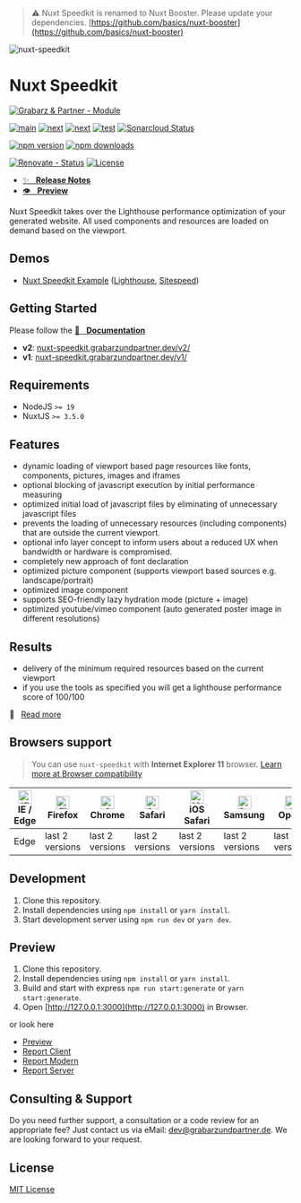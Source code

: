 > ⚠️ Nuxt Speedkit is renamed to Nuxt Booster. Please update your dependencies. [https://github.com/basics/nuxt-booster](https://github.com/basics/nuxt-booster)

![nuxt-speedkit][logo]

# Nuxt Speedkit

[![Grabarz & Partner - Module][grabarz-partner-module-src]][grabarz-partner-href]

[![main][github-workflow-main-src]][github-workflow-main-href]
[![next][github-workflow-beta-src]][github-workflow-beta-href]
[![next][github-workflow-next-src]][github-workflow-next-href]
[![test][github-workflow-test-src]][github-workflow-test-href]
[![Sonarcloud Status][sonarcloud-src]][sonarcloud-href]

[![npm version][npm-version-latest-src]][npm-version-latest-href]
[![npm downloads][npm-downloads-src]][npm-downloads-href]

[![Renovate - Status][renovate-status-src]][renovate-status-href]
[![License][license-src]][license-href]

- [✨ &nbsp;&nbsp;**Release Notes**](./CHANGELOG.md)
- [👁 &nbsp;&nbsp;**Preview**](https://grabarzundpartner.github.io/nuxt-speedkit-example/)

Nuxt Speedkit takes over the Lighthouse performance optimization of your generated website.
All used components and resources are loaded on demand based on the viewport.

## Demos

- [Nuxt Speedkit Example](https://nuxt-speedkit.grabarzundpartner.dev/playground/) ([Lighthouse](https://pagespeed.web.dev/report?url=https%3A%2F%2Fnuxt-speedkit.grabarzundpartner.dev%2Fexample%2F), [Sitespeed](https://nuxt-speedkit.grabarzundpartner.dev/reports/sitespeed/nuxt-speedkit/))

## Getting Started

Please follow the [📖 &nbsp;&nbsp;**Documentation**](https://nuxt-speedkit.grabarzundpartner.dev/)

- **v2**: [nuxt-speedkit.grabarzundpartner.dev/v2/](https://nuxt-speedkit.grabarzundpartner.dev/v2/)
- **v1**: [nuxt-speedkit.grabarzundpartner.dev/v1/](https://nuxt-speedkit.grabarzundpartner.dev/v1/)

## Requirements

- NodeJS `>= 19`
- NuxtJS `>= 3.5.0`

## Features

- dynamic loading of viewport based page resources like fonts, components, pictures, images and iframes
- optional blocking of javascript execution by initial performance measuring
- optimized initial load of javascript files by eliminating of unnecessary javascript files
- prevents the loading of unnecessary resources (including components) that are outside the current viewport.
- optional info layer concept to inform users about a reduced UX when bandwidth or hardware is compromised.  
- completely new approach of font declaration
- optimized picture component (supports viewport based sources e.g. landscape/portrait)
- optimized image component
- supports SEO-friendly lazy hydration mode (picture + image)
- optimized youtube/vimeo component (auto generated poster image in different resolutions)  

## Results

- delivery of the minimum required resources based on the current viewport
- if you use the tools as specified you will get a lighthouse performance score of 100/100

📖 &nbsp;&nbsp;[Read more](https://nuxt-speedkit.grabarzundpartner.dev/)

## Browsers support

> You can use `nuxt-speedkit` with **Internet Explorer 11** browser. [Learn more at Browser compatibility](https://nuxt-speedkit.grabarzundpartner.dev/caveats#browser-compatibility)

| [<img src="https://raw.githubusercontent.com/alrra/browser-logos/master/src/edge/edge_48x48.png" alt="IE / Edge" width="24px" height="24px" />](http://godban.github.io/browsers-support-badges/)<br/>IE / Edge | [<img src="https://raw.githubusercontent.com/alrra/browser-logos/master/src/firefox/firefox_48x48.png" alt="Firefox" width="24px" height="24px" />](http://godban.github.io/browsers-support-badges/)<br/>Firefox | [<img src="https://raw.githubusercontent.com/alrra/browser-logos/master/src/chrome/chrome_48x48.png" alt="Chrome" width="24px" height="24px" />](http://godban.github.io/browsers-support-badges/)<br/>Chrome | [<img src="https://raw.githubusercontent.com/alrra/browser-logos/master/src/safari/safari_48x48.png" alt="Safari" width="24px" height="24px" />](http://godban.github.io/browsers-support-badges/)<br/>Safari | [<img src="https://raw.githubusercontent.com/alrra/browser-logos/master/src/safari-ios/safari-ios_48x48.png" alt="iOS Safari" width="24px" height="24px" />](http://godban.github.io/browsers-support-badges/)<br/>iOS Safari | [<img src="https://raw.githubusercontent.com/alrra/browser-logos/master/src/samsung-internet/samsung-internet_48x48.png" alt="Samsung" width="24px" height="24px" />](http://godban.github.io/browsers-support-badges/)<br/>Samsung | [<img src="https://raw.githubusercontent.com/alrra/browser-logos/master/src/opera/opera_48x48.png" alt="Opera" width="24px" height="24px" />](http://godban.github.io/browsers-support-badges/)<br/>Opera | [<img src="https://raw.githubusercontent.com/alrra/browser-logos/master/src/vivaldi/vivaldi_48x48.png" alt="Vivaldi" width="24px" height="24px" />](http://godban.github.io/browsers-support-badges/)<br/>Vivaldi |
| --------------------------------------------------------------------------------------------------------------------------------------------------------------------------------------------------------------- | ----------------------------------------------------------------------------------------------------------------------------------------------------------------------------------------------------------------- | ------------------------------------------------------------------------------------------------------------------------------------------------------------------------------------------------------------- | ------------------------------------------------------------------------------------------------------------------------------------------------------------------------------------------------------------- | ----------------------------------------------------------------------------------------------------------------------------------------------------------------------------------------------------------------------------- | ----------------------------------------------------------------------------------------------------------------------------------------------------------------------------------------------------------------------------------- | --------------------------------------------------------------------------------------------------------------------------------------------------------------------------------------------------------- | ----------------------------------------------------------------------------------------------------------------------------------------------------------------------------------------------------------------- |
| Edge                                                                                                                                                                                                            | last 2 versions                                                                                                                                                                                                   | last 2 versions                                                                                                                                                                                               | last 2 versions                                                                                                                                                                                               | last 2 versions                                                                                                                                                                                                               | last 2 versions                                                                                                                                                                                                                     | last 2 versions                                                                                                                                                                                           | last 2 versions                                                                                                                                                                                                   |

## Development

1. Clone this repository.
2. Install dependencies using `npm install` or `yarn install`.
3. Start development server using `npm run dev` or `yarn dev`.

## Preview

1. Clone this repository.
2. Install dependencies using `npm install` or `yarn install`.
3. Build and start with express `npm run start:generate` or `yarn start:generate`.
4. Open [http://127.0.0.1:3000](http://127.0.0.1:3000) in Browser.

or look here

- [Preview](https://nuxt-speedkit.grabarzundpartner.dev/playground)
- [Report Client](https://nuxt-speedkit.grabarzundpartner.dev/playground/reports/webpack/client.html)
- [Report Modern](https://nuxt-speedkit.grabarzundpartner.dev/playground/reports/webpack/modern.html)
- [Report Server](https://nuxt-speedkit.grabarzundpartner.dev/playground/reports/webpack/server.html)

## Consulting & Support

Do you need further support, a consultation or a code review for an appropriate fee? Just contact us via eMail: <dev@grabarzundpartner.de>. We are looking forward to your request.

## License

[MIT License](./LICENSE)

<!-- Badges -->
[logo]: https://repository-images.githubusercontent.com/265295866/7e292000-5cc1-11eb-8469-1aafbf1d2727 "nuxt-speedkit"
[grabarz-partner-module-src]: <https://img.shields.io/badge/Grabarz%20&%20Partner-Module-d19700>
[grabarz-partner-href]: <https://grabarzundpartner.de>

[renovate-status-src]: <https://img.shields.io/badge/renovate-enabled-brightgreen>
[renovate-status-href]: <https://renovate.whitesourcesoftware.com/>

[github-workflow-main-src]: <https://github.com/GrabarzUndPartner/nuxt-speedkit/workflows/Main/badge.svg?branch=main>
[github-workflow-main-href]: <https://github.com/GrabarzUndPartner/nuxt-speedkit/actions?query=workflow%3AMain>
[github-workflow-beta-src]: <https://github.com/GrabarzUndPartner/nuxt-speedkit/workflows/Beta/badge.svg?branch=beta>
[github-workflow-beta-href]: <https://github.com/GrabarzUndPartner/nuxt-speedkit/actions?query=workflow%3ABeta>
[github-workflow-next-src]: <https://github.com/GrabarzUndPartner/nuxt-speedkit/workflows/Next/badge.svg?branch=next>
[github-workflow-next-href]: <https://github.com/GrabarzUndPartner/nuxt-speedkit/actions?query=workflow%3ANext>
[github-workflow-test-src]: <https://github.com/GrabarzUndPartner/nuxt-speedkit/workflows/Test/badge.svg?branch=main>
[github-workflow-test-href]: <https://github.com/GrabarzUndPartner/nuxt-speedkit/actions?query=workflow%3ATest>

[sonarcloud-src]: <https://sonarcloud.io/api/project_badges/measure?project=GrabarzUndPartner_nuxt-speedkit&metric=alert_status>
[sonarcloud-href]: <https://sonarcloud.io/dashboard?id=GrabarzUndPartner_nuxt-speedkit>

[license-src]: https://img.shields.io/npm/l/nuxt-speedkit.svg?style=flat-square
[license-href]: https://npmjs.com/package/nuxt-speedkit

[npm-version-latest-src]: https://img.shields.io/npm/v/nuxt-speedkit/latest.svg?
[npm-version-latest-href]: https://npmjs.com/package/nuxt-speedkit/v/latest

[npm-downloads-src]: https://img.shields.io/npm/dt/nuxt-speedkit.svg?style=flat-square
[npm-downloads-href]: https://npmjs.com/package/nuxt-speedkit

